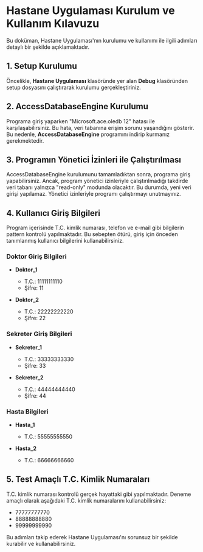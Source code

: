 # Hastane Uygulaması Kurulum ve Kullanım Kılavuzu

Bu doküman, Hastane Uygulaması'nın kurulumu ve kullanımı ile ilgili adımları detaylı bir şekilde açıklamaktadır.

## 1. Setup Kurulumu

Öncelikle, **Hastane Uygulaması** klasöründe yer alan **Debug** klasöründen setup dosyasını çalıştırarak kurulumu gerçekleştiriniz.

## 2. AccessDatabaseEngine Kurulumu

Programa giriş yaparken "Microsoft.ace.oledb 12" hatası ile karşılaşabilirsiniz. Bu hata, veri tabanına erişim sorunu yaşandığını gösterir. Bu nedenle, **AccessDatabaseEngine** programını indirip kurmanız gerekmektedir.

## 3. Programın Yönetici İzinleri ile Çalıştırılması

AccessDatabaseEngine kurulumunu tamamladıktan sonra, programa giriş yapabilirsiniz. Ancak, program yönetici izinleriyle çalıştırılmadığı takdirde veri tabanı yalnızca "read-only" modunda olacaktır. Bu durumda, yeni veri girişi yapılamaz. Yönetici izinleriyle programı çalıştırmayı unutmayınız.

## 4. Kullanıcı Giriş Bilgileri

Program içerisinde T.C. kimlik numarası, telefon ve e-mail gibi bilgilerin pattern kontrolü yapılmaktadır. Bu sebepten ötürü, giriş için önceden tanımlanmış kullanıcı bilgilerini kullanabilirsiniz.

### Doktor Giriş Bilgileri

- **Doktor_1**
  - T.C.: 11111111110
  - Şifre: 11

- **Doktor_2**
  - T.C.: 22222222220
  - Şifre: 22

### Sekreter Giriş Bilgileri

- **Sekreter_1**
  - T.C.: 33333333330
  - Şifre: 33

- **Sekreter_2**
  - T.C.: 44444444440
  - Şifre: 44

### Hasta Bilgileri

- **Hasta_1**
  - T.C.: 55555555550

- **Hasta_2**
  - T.C.: 66666666660

## 5. Test Amaçlı T.C. Kimlik Numaraları

T.C. kimlik numarası kontrolü gerçek hayattaki gibi yapılmaktadır. Deneme amaçlı olarak aşağıdaki T.C. kimlik numaralarını kullanabilirsiniz:

- 77777777770
- 88888888880
- 99999999990

Bu adımları takip ederek Hastane Uygulaması'nı sorunsuz bir şekilde kurabilir ve kullanabilirsiniz.
